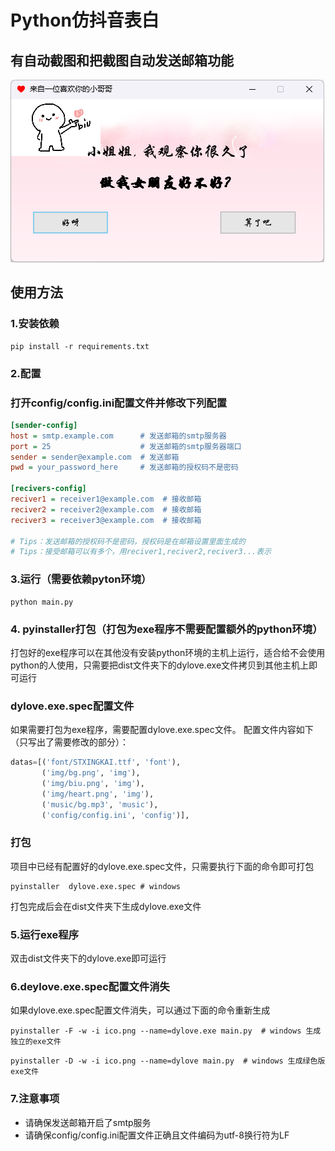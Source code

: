 # Python仿抖音表白
## 有自动截图和把截图自动发送邮箱功能
![image](example/20241214174259.png)
## 使用方法
### 1.安装依赖
```shell
pip install -r requirements.txt
```
### 2.配置
### 打开config/config.ini配置文件并修改下列配置
```ini
[sender-config]
host = smtp.example.com      # 发送邮箱的smtp服务器
port = 25                    # 发送邮箱的smtp服务器端口
sender = sender@example.com  # 发送邮箱
pwd = your_password_here     # 发送邮箱的授权码不是密码

[recivers-config]
reciver1 = receiver1@example.com  # 接收邮箱
reciver2 = receiver2@example.com  # 接收邮箱
reciver3 = receiver3@example.com  # 接收邮箱

# Tips：发送邮箱的授权码不是密码，授权码是在邮箱设置里面生成的
# Tips：接受邮箱可以有多个，用reciver1,reciver2,reciver3...表示
```
### 3.运行（需要依赖pyton环境）
```shell
python main.py
```
### 4. pyinstaller打包（打包为exe程序不需要配置额外的python环境）
打包好的exe程序可以在其他没有安装python环境的主机上运行，适合给不会使用python的人使用，只需要把dist文件夹下的dylove.exe文件拷贝到其他主机上即可运行
### dylove.exe.spec配置文件
如果需要打包为exe程序，需要配置dylove.exe.spec文件。
配置文件内容如下（只写出了需要修改的部分）：
```python
datas=[('font/STXINGKAI.ttf', 'font'),
       ('img/bg.png', 'img'),
       ('img/biu.png', 'img'),
       ('img/heart.png', 'img'),
       ('music/bg.mp3', 'music'),
       ('config/config.ini', 'config')],
```
### 打包
项目中已经有配置好的dylove.exe.spec文件，只需要执行下面的命令即可打包
```shell
pyinstaller  dylove.exe.spec # windows
```
打包完成后会在dist文件夹下生成dylove.exe文件
### 5.运行exe程序
双击dist文件夹下的dylove.exe即可运行
### 6.deylove.exe.spec配置文件消失
如果dylove.exe.spec配置文件消失，可以通过下面的命令重新生成
```shell
pyinstaller -F -w -i ico.png --name=dylove.exe main.py  # windows 生成独立的exe文件
```
```shell
pyinstaller -D -w -i ico.png --name=dylove main.py  # windows 生成绿色版exe文件
```
### 7.注意事项
- 请确保发送邮箱开启了smtp服务
- 请确保config/config.ini配置文件正确且文件编码为utf-8换行符为LF
